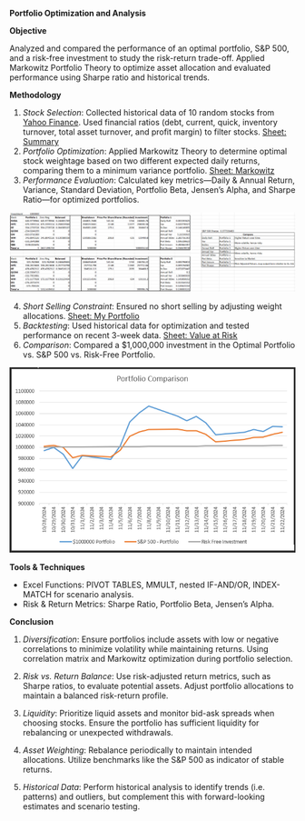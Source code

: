 **Portfolio Optimization and Analysis**

**Objective**

Analyzed and compared the performance of an optimal portfolio, S&P 500, and a risk-free investment to study the risk-return trade-off. Applied Markowitz Portfolio Theory to optimize asset allocation and evaluated performance using Sharpe ratio and historical trends.

**Methodology**

1. *Stock Selection*: Collected historical data of 10 random stocks from [Yahoo Finance](https://finance.yahoo.com/). Used financial ratios (debt, current, quick, inventory turnover, total asset turnover, and profit margin) to filter stocks. [Sheet: Summary](https://github.com/anoop-ap20/Financial-Analysis/blob/15e18ebfff0e76b77769280459cf6410d985f991/Portfolio%20Optimization%20and%20Analysis/Portfolio%20Optimization%20and%20Analysis.xlsx)
2. *Portfolio Optimization*: Applied Markowitz Theory to determine optimal stock weightage based on two different expected daily returns, comparing them to a minimum variance portfolio. [Sheet: Markowitz](https://github.com/anoop-ap20/Financial-Analysis/blob/15e18ebfff0e76b77769280459cf6410d985f991/Portfolio%20Optimization%20and%20Analysis/Portfolio%20Optimization%20and%20Analysis.xlsx)
3. *Performance Evaluation*: Calculated key metrics—Daily & Annual Return, Variance, Standard Deviation, Portfolio Beta, Jensen’s Alpha, and Sharpe Ratio—for optimized portfolios.

  ![Portfolio Selection](https://github.com/anoop-ap20/Financial-Analysis/blob/a8404e454c3fbf6a8441de812525c999a4e5efd8/Portfolio%20Optimization%20and%20Analysis/PNGs/Stock%20Weightage.png)
   
4. *Short Selling Constraint*: Ensured no short selling by adjusting weight allocations. [Sheet: My Portfolio](https://github.com/anoop-ap20/Financial-Analysis/blob/15e18ebfff0e76b77769280459cf6410d985f991/Portfolio%20Optimization%20and%20Analysis/Portfolio%20Optimization%20and%20Analysis.xlsx)
5. *Backtesting*: Used historical data for optimization and tested performance on recent 3-week data. [Sheet: Value at Risk](https://github.com/anoop-ap20/Financial-Analysis/blob/15e18ebfff0e76b77769280459cf6410d985f991/Portfolio%20Optimization%20and%20Analysis/Portfolio%20Optimization%20and%20Analysis.xlsx)
6. *Comparison*: Compared a $1,000,000 investment in the Optimal Portfolio vs. S&P 500 vs. Risk-Free Portfolio.

![Portfolio Comparison Chart](https://github.com/anoop-ap20/Financial-Analysis/blob/a8404e454c3fbf6a8441de812525c999a4e5efd8/Portfolio%20Optimization%20and%20Analysis/PNGs/Portfolio%20Comparison%20Chart.png)


**Tools & Techniques**

- Excel Functions: PIVOT TABLES, MMULT, nested IF-AND/OR, INDEX-MATCH for scenario analysis.
- Risk & Return Metrics: Sharpe Ratio, Portfolio Beta, Jensen’s Alpha.

**Conclusion**
1. *Diversification*: Ensure portfolios include assets with low or negative correlations to minimize volatility while maintaining returns. Using correlation matrix and Markowitz optimization during portfolio selection.

2. *Risk vs. Return Balance*: Use risk-adjusted return metrics, such as Sharpe ratios, to evaluate potential assets. Adjust portfolio allocations to maintain a balanced risk-return profile.

3. *Liquidity*: Prioritize liquid assets and monitor bid-ask spreads when choosing stocks. Ensure the portfolio has sufficient liquidity for rebalancing or unexpected withdrawals.

4. *Asset Weighting*: Rebalance periodically to maintain intended allocations. Utilize benchmarks like the S&P 500 as indicator of stable returns.

5. *Historical Data*: Perform historical analysis to identify trends (i.e. patterns) and outliers, but complement this with forward-looking estimates and scenario testing.
